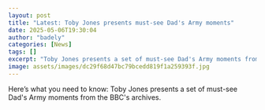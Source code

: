 ```yaml
---
layout: post
title: "Latest: Toby Jones presents must-see Dad's Army moments"
date: 2025-05-06T19:30:04
author: "badely"
categories: [News]
tags: []
excerpt: "Toby Jones presents a set of must-see Dad's Army moments from the BBC's archives."
image: assets/images/dc29f68d47bc79bcedd819f1a259393f.jpg
---
```


Here’s what you need to know: Toby Jones presents a set of must-see Dad's Army moments from the BBC's archives.

